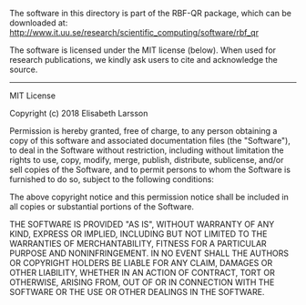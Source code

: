 The software in this directory is part of the RBF-QR package, which can be
downloaded at:
<http://www.it.uu.se/research/scientific_computing/software/rbf_qr>

The software is licensed under the MIT license (below). When used for research
publications, we kindly ask users to cite and acknowledge the source.

-------------------------------------------------------------------------------

MIT License

Copyright (c) 2018 Elisabeth Larsson

Permission is hereby granted, free of charge, to any person obtaining a copy
of this software and associated documentation files (the "Software"), to deal
in the Software without restriction, including without limitation the rights
to use, copy, modify, merge, publish, distribute, sublicense, and/or sell
copies of the Software, and to permit persons to whom the Software is
furnished to do so, subject to the following conditions:

The above copyright notice and this permission notice shall be included in all
copies or substantial portions of the Software.

THE SOFTWARE IS PROVIDED "AS IS", WITHOUT WARRANTY OF ANY KIND, EXPRESS OR
IMPLIED, INCLUDING BUT NOT LIMITED TO THE WARRANTIES OF MERCHANTABILITY,
FITNESS FOR A PARTICULAR PURPOSE AND NONINFRINGEMENT. IN NO EVENT SHALL THE
AUTHORS OR COPYRIGHT HOLDERS BE LIABLE FOR ANY CLAIM, DAMAGES OR OTHER
LIABILITY, WHETHER IN AN ACTION OF CONTRACT, TORT OR OTHERWISE, ARISING FROM,
OUT OF OR IN CONNECTION WITH THE SOFTWARE OR THE USE OR OTHER DEALINGS IN THE
SOFTWARE.

